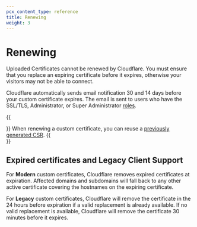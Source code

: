 ```yaml
---
pcx_content_type: reference
title: Renewing
weight: 3
---
```


# Renewing

Uploaded Certificates cannot be renewed by Cloudflare. You must ensure that you replace an expiring certificate before it expires, otherwise your visitors may not be able to connect.

Cloudflare automatically sends email notification 30 and 14 days before your custom certificate expires. The email is sent to users who have the SSL/TLS, Administrator, or Super Administrator [roles](/fundamentals/account-and-billing/members/roles/).

{{<Aside type="note">}}
When renewing a custom certificate, you can reuse a [previously generated CSR](/ssl/edge-certificates/additional-options/certificate-signing-requests/).
{{</Aside>}}

## Expired certificates and Legacy Client Support

For **Modern** custom certificates, Cloudflare removes expired certificates at expiration. Affected domains and subdomains will fall back to any other active certificate covering the hostnames on the expiring certificate.

For **Legacy** custom certificates, Cloudflare will remove the certificate in the 24 hours before expiration if a valid replacement is already available. If no valid replacement is available, Cloudflare will remove the certificate 30 minutes before it expires.
